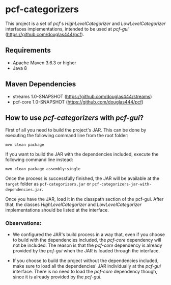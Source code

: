 # pcf-categorizers

This project is a set of *pcf*'s *HighLevelCategorizer* and *LowLevelCategorizer* 
interfaces implementations, intended to be used at *pcf-gui* (https://github.com/douglas444/pcf). 

## Requirements

* Apache Maven 3.6.3 or higher
* Java 8

## Maven Dependencies

* streams 1.0-SNAPSHOT (https://github.com/douglas444/streams)
* pcf-core 1.0-SNAPSHOT (https://github.com/douglas444/pcf)

## How to use *pcf-categorizers* with *pcf-gui*?

First of all you need to build the project's JAR.
This can be done by executing the following command line from the root folder:

```
mvn clean package
```

If you want to build the JAR with the dependencies included, 
execute the following command line instead:

```
mvn clean package assembly:single
```

Once the process is successfully finished, the JAR will be available at the ```target``` folder as 
```pcf-categorizers.jar``` or ```pcf-categorizers-jar-with-dependencies.jar```.

Once you have the JAR, load it in the classpath section of the pcf-gui. After that, 
the classes *HighLevelCategorizer* and *LowLevelCategorizer* implementations 
should be listed at the interface.

### Observations:

* We configured the JAR's build process in a way that, 
even if you choose to build with the dependencies included, 
the *pcf-core* dependency will not be included. 
The reason is that the *pcf-core* dependency is already provided 
by the *pcf-gui* when the JAR is loaded through the interface.

* If you choose to build the project without the dependencies 
included, make sure to load all the dependencies' JAR
individually at the *pcf-gui* interface. There is no need to load the *pcf-core*
dependency though, since it is already provided by the *pcf-gui*.

